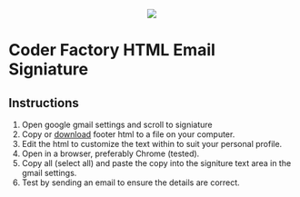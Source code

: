 <p align="center"><img src="https://github.com/coder-factory-academy/cf-guidline-css/blob/master/CFA.png"></p>

# Coder Factory HTML Email Signiature

## Instructions

1. Open google gmail settings and scroll to signiature
2. Copy or <a href="https://github.com/coder-factory-academy/cf-email-footer/blob/master/email_footer.html">download</a> footer html to a file on your computer.
3. Edit the html to customize the text within to suit your personal profile.
3. Open in a browser, preferably Chrome (tested).
4. Copy all (select all) and paste the copy into the signiture text area in the gmail settings.
5. Test by sending an email to ensure the details are correct.
